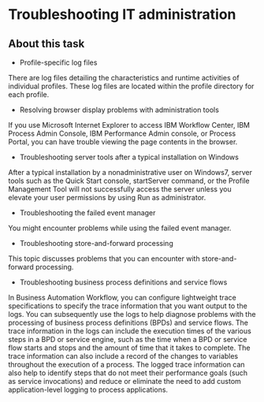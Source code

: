 # Troubleshooting IT administration

## About this task

- Profile-specific log files

There are log files detailing the characteristics and runtime activities of individual profiles. These log files are located within the profile directory for each profile.
- Resolving browser display problems with administration tools

If you use Microsoft Internet Explorer to access IBM Workflow Center, IBM Process Admin Console, IBM Performance Admin console, or Process Portal, you can have trouble viewing the page contents in the browser.
- Troubleshooting server tools after a typical installation on Windows

After a typical installation by a nonadministrative user on Windows7, server tools such as the Quick Start console, startServer command, or the Profile Management Tool will not successfully access the server unless you elevate your user permissions by using Run as administrator.
- Troubleshooting the failed event manager

You might encounter problems while using the failed event manager.
- Troubleshooting store-and-forward processing

This topic discusses problems that you can encounter with store-and-forward processing.
- Troubleshooting business process definitions and service flows

In Business Automation Workflow, you can configure lightweight trace specifications to specify the trace information that you want output to the logs. You can subsequently use the logs to help diagnose problems with the processing of business process definitions (BPDs) and service flows. The trace information in the logs can include the execution times of the various steps in a BPD or service engine, such as the time when a BPD or service flow starts and stops and the amount of time that it takes to complete. The trace information can also include a record of the changes to variables throughout the execution of a process. The logged trace information can also help to identify steps that do not meet their performance goals (such as service invocations) and reduce or eliminate the need to add custom application-level logging to process applications.